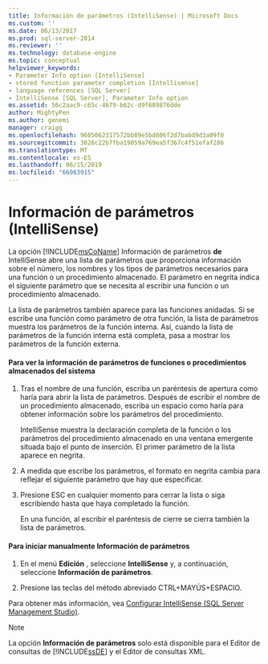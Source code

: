 ```yaml
---
title: Información de parámetros (IntelliSense) | Microsoft Docs
ms.custom: ''
ms.date: 06/13/2017
ms.prod: sql-server-2014
ms.reviewer: ''
ms.technology: database-engine
ms.topic: conceptual
helpviewer_keywords:
- Parameter Info option [IntelliSense]
- stored function parameter completion [Intellisense]
- language references [SQL Server]
- IntelliSense [SQL Server], Parameter Info option
ms.assetid: 56c2aac9-c65c-4679-b62c-d9f689876dde
author: MightyPen
ms.author: genemi
manager: craigg
ms.openlocfilehash: 9605062317572bb89e5bd806f2d7babd9d3a09f0
ms.sourcegitcommit: 3026c22b7fba19059a769ea5f367c4f51efaf286
ms.translationtype: MT
ms.contentlocale: es-ES
ms.lasthandoff: 06/15/2019
ms.locfileid: "66063915"
---
```

# <a name="parameter-info-intellisense"></a>Información de parámetros (IntelliSense)
  La opción [!INCLUDE[msCoName](../../includes/msconame-md.md)] Información de parámetros **de** IntelliSense abre una lista de parámetros que proporciona información sobre el número, los nombres y los tipos de parámetros necesarios para una función o un procedimiento almacenado. El parámetro en negrita indica el siguiente parámetro que se necesita al escribir una función o un procedimiento almacenado.  
  
 La lista de parámetros también aparece para las funciones anidadas. Si se escribe una función como parámetro de otra función, la lista de parámetros muestra los parámetros de la función interna. Así, cuando la lista de parámetros de la función interna está completa, pasa a mostrar los parámetros de la función externa.  
  
#### <a name="to-view-parameter-info-for-functions-or-stored-procedures"></a>Para ver la información de parámetros de funciones o procedimientos almacenados del sistema  
  
1.  Tras el nombre de una función, escriba un paréntesis de apertura como haría para abrir la lista de parámetros. Después de escribir el nombre de un procedimiento almacenado, escriba un espacio como haría para obtener información sobre los parámetros del procedimiento.  
  
     IntelliSense muestra la declaración completa de la función o los parámetros del procedimiento almacenado en una ventana emergente situada bajo el punto de inserción. El primer parámetro de la lista aparece en negrita.  
  
2.  A medida que escribe los parámetros, el formato en negrita cambia para reflejar el siguiente parámetro que hay que especificar.  
  
3.  Presione ESC en cualquier momento para cerrar la lista o siga escribiendo hasta que haya completado la función.  
  
     En una función, al escribir el paréntesis de cierre se cierra también la lista de parámetros.  
  
#### <a name="to-manually-start-parameter-info"></a>Para iniciar manualmente Información de parámetros  
  
1.  En el menú **Edición** , seleccione **IntelliSense** y, a continuación, seleccione **Información de parámetros**.  
  
2.  Presione las teclas del método abreviado CTRL+MAYÚS+ESPACIO.  
  
 Para obtener más información, vea [Configurar IntelliSense &#40;SQL Server Management Studio&#41;](configure-intellisense-sql-server-management-studio.md).  
  
> [!NOTE]  
>  La opción **Información de parámetros** solo está disponible para el Editor de consultas de [!INCLUDE[ssDE](../../includes/ssde-md.md)] y el Editor de consultas XML.  
  
  
